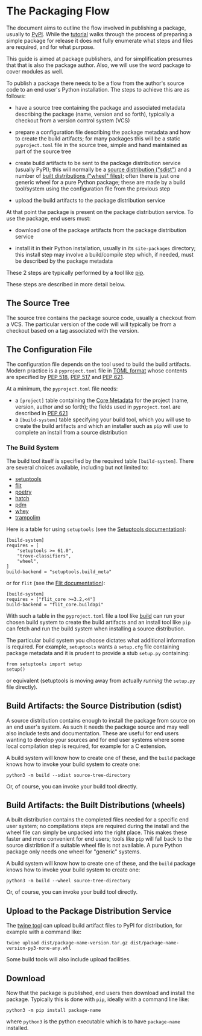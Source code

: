 # The Packaging Flow

The document aims to outline the flow involved in publishing a package,
usually to [PyPI](https://pypi.org/).
While the [tutorial](https://packaging.python.org/en/latest/tutorials/installing-packages/)
walks through the process of preparing a simple package for release
it does not fully enumerate what steps and files are required,
and for what purpose.

This guide is aimed at package publishers, and for simplification
presumes that that is also the package author.
Also, we will use the word package to cover modules as well.

To publish a package there needs to be a flow from the author's
source code to an end user's Python installation.
The steps to achieve this are as follows:

- have a source tree containing the package and associated metadata describing the
  package (name, version and so forth), typically a checkout from a version
  control system (VCS)

- prepare a configuration file describing the package metadata and
  how to create the build artifacts; for many packages this will
  be a static `pyproject.toml` file in the source tree,
  simple and hand maintained as part of the source tree

- create build artifacts to be sent to the package distribution service (usually PyPI);
  this will normally be a [source distribution ("sdist")](https://packaging.python.org/en/latest/glossary/#term-Source-Distribution-or-sdist)
  and a number of [built distributions ("wheel" files)](https://packaging.python.org/en/latest/glossary/#term-Built-Distribution);
  often there is just one generic wheel for a pure Python package;
  these are made by a build tool/system using the configuration file
  from the previous step

- upload the build artifacts to the package distribution service

At that point the package is present on the package distribution service.
To use the package, end users must:

- download one of the package artifacts from the package distribution service

- install it in their Python installation, usually in its `site-packages` directory;
  this install step may involve a build/compile step which, if needed, must
  be described by the package metadata

These 2 steps are typically performed by a tool like [pip](https://pip.pypa.io/en/stable/).

These steps are described in more detail below.

## The Source Tree

The source tree contains the package source code, usually a checkout from a VCS.
The particular version of the code will will typically be from a checkout
based on a tag associated with the version.

## The Configuration File

The configuration file depends on the tool used to build the build artifacts.
Modern practice is a `pyproject.toml` file
in [TOML format](https://github.com/toml-lang/toml)
whose contents are specified by [PEP 518](https://peps.python.org/pep-0518/),
[PEP 517](https://peps.python.org/pep-0517/)
and [PEP 621](https://peps.python.org/pep-0621/).

At a minimum, the `pyproject.toml` file needs:
- a `[project]` table containing the [Core Metadata](https://packaging.python.org/en/latest/specifications/core-metadata/) for the project
  (name, version, author and so forth);
  the fields used in `pyproject.toml`
  are described in [PEP 621](https://peps.python.org/pep-0621/)
- a `[build-system]` table specifying your build tool,
  which you will use to create the build artifacts
  and which an installer such as `pip` will use
  to complete an install from a source distribution

### The Build System

The build tool itself is specified by the required table `[build-system]`.
There are several choices available, including but not limited to:
- [setuptools](https://pypi.org/project/setuptools/)
- [flit](https://pypi.org/project/flit/)
- [poetry](https://pypi.org/project/poetry/)
- [hatch](https://github.com/ofek/hatch)
- [pdm](https://pypi.org/project/pdm/)
- [whey](https://pypi.org/project/pdm/)
- [trampolim](https://pypi.org/project/trampolim/)

Here is a table for using `setuptools` (see the [Setuptools documentation](https://setuptools.pypa.io/en/latest/userguide/index.html)):

    [build-system]
    requires = [
        "setuptools >= 61.0",
        "trove-classifiers",
        "wheel",
    ]
    build-backend = "setuptools.build_meta"

or for `flit` (see the [Flit documentation](https://flit.pypa.io/en/latest/)):

    [build-system]
    requires = ["flit_core >=3.2,<4"]
    build-backend = "flit_core.buildapi"

With such a table in the `pyproject.toml` file
a tool like [build](https://pypi.org/project/build/)
can run your chosen build system to create the build artifacts
and an install tool like `pip` can fetch and run the build system
when installing a source distribution.

The particular build system you choose dictates what additional information is required.
For example, `setuptools` wants a `setup.cfg` file containing package metadata
and it is prudent to provide a stub `setup.py` containing:

    from setuptools import setup
    setup()

or equivalent (setuptools is moving away from actually _running_ the `setup.py` file directly).

## Build Artifacts: the Source Distribution (sdist)

A source distribution contains enough to install the package from source
on an end user's system.
As such it needs the package source
and may well also include tests and documentation.
These are useful for end users wanting to develop your sources
and for end user systems where some local compilation step is required,
for example for a C extension.

A build system will know how to create one of these,
and the `build` package knows how to invoke your build system to create one:

    python3 -m build --sdist source-tree-directory

Or, of course, you can invoke your build tool directly.

## Build Artifacts: the Built Distributions (wheels)

A built distribution contains the completed files needed for a specific
end user system; no compilations steps are required during the install
and the wheel file can simply be unpacked into the right place.
This makes these faster and more convenient for end users;
tools like `pip` will fall back to the source distribtion
if a suitable wheel file is not available.
A pure Python package only needs one wheel for "generic" systems.

A build system will know how to create one of these,
and the `build` package knows how to invoke your build system to create one:

    python3 -m build --wheel source-tree-directory

Or, of course, you can invoke your build tool directly.

## Upload to the Package Distribution Service

The [twine tool](https://pypi.org/project/twine/)
can upload build artifact files to PyPI for distribution,
for example with a command like:

    twine upload dist/package-name-version.tar.gz dist/package-name-version-py3-none-any.whl

Some build tools will also include upload facilities.

## Download

Now that the package is published,
end users then download and install the package.
Typically this is done with `pip`, ideally wiith a command line like:

    python3 -m pip install package-name

where `python3` is the python executable which is to have `package-name` installed.
